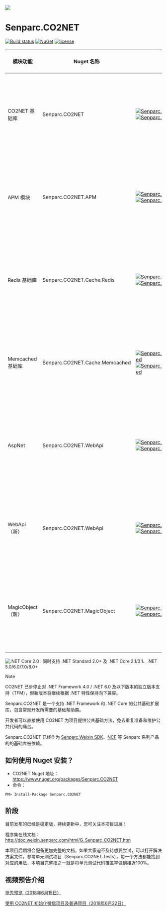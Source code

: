 <img src="https://sdk.weixin.senparc.com/images/senparc-logo-500.jpg" /> 

# Senparc.CO2NET
<!-- [![Build status](https://mysenparc.visualstudio.com/Senparc%20SDK/_apis/build/status/CO2NET/Senparc.CO2NET%20-ASP.NET%20Core-CI-clone)](https://mysenparc.visualstudio.com/Senparc%20SDK/_build/latest?definitionId=11) -->
[![Build status](https://ci.appveyor.com/api/projects/status/uqhyn9i2x5r300dq/branch/master?svg=true)](https://ci.appveyor.com/project/JeffreySu/senparc-co2net/branch/master)
[![NuGet](https://img.shields.io/nuget/dt/Senparc.CO2NET.svg)](https://www.nuget.org/packages/Senparc.CO2NET)
[![license](https://img.shields.io/github/license/JeffreySu/WeiXinMPSDK.svg)](http://www.apache.org/licenses/LICENSE-2.0)

| 模块功能    |        Nuget 名称          |  Nuget                                                                                | 支持 .NET 版本 
|------------|----------------------------|---------------------------------------------------------------------------------------|--------------------------------------
| CO2NET 基础库 | Senparc.CO2NET   | [![Senparc.CO2NET][1.1]][1.2]    [![Senparc.CO2NET][nuget-img-base]][nuget-url-base]  |  ![.NET 3.5][net35N]    ![.NET 4.0][net40N]   ![.NET 4.6.2][net462Y]    ![.NET Core 2.0][core20Y]
| APM 模块 | Senparc.CO2NET.APM   | [![Senparc.CO2NET.APM][2.1]][2.2]    [![Senparc.CO2NET.APM][nuget-img-base-apm]][nuget-url-base-apm]  |  ![.NET 3.5][net35N]    ![.NET 4.0][net40N]   ![.NET 4.6.2][net462Y]    ![.NET Core 2.0][core20Y]
| Redis 基础库 | Senparc.CO2NET.Cache.Redis   | [![Senparc.CO2NET.Cache.Redis][3.1]][3.2]    [![Senparc.CO2NET.Cache.Redis][nuget-img-base-redis]][nuget-url-base-redis]  |  ![.NET 3.5][net35N]    ![.NET 4.0][net40N]   ![.NET 4.6.2][net462Y]    ![.NET Core 2.0][core20Y]
| Memcached 基础库 | Senparc.CO2NET.Cache.Memcached   | [![Senparc.CO2NET.Cache.Memcached][4.1]][4.2]    [![Senparc.CO2NET.Cache.Memcached][nuget-img-base-memcached]][nuget-url-base-memcached]  |  ![.NET 3.5][net35N]    ![.NET 4.0][net40N]   ![.NET 4.6.2][net462Y]    ![.NET Core 2.0][core20Y]
| AspNet | Senparc.CO2NET.WebApi   | [![Senparc.CO2NET.AspNet][7.1]][7.2]    [![Senparc.CO2NET.AspNet][nuget-img-base-aspnet]][nuget-url-base-aspnet]  |  ![.NET 3.5][net35N]    ![.NET 4.0][net40N]   ![.NET 4.6.2][net462Y]    ![.NET Core 2.0][core20Y]
| WebApi（新） | Senparc.CO2NET.WebApi   | [![Senparc.CO2NET.WebApi][5.1]][5.2]    [![Senparc.CO2NET.WebApi][nuget-img-base-webapi]][nuget-url-base-webapi]  |  ![.NET 3.5][net35N]    ![.NET 4.0][net40N]   ![.NET 4.6.2][net462Y]    ![.NET Core 2.0][core20Y]
| MagicObject（新） | Senparc.CO2NET.MagicObject   | [![Senparc.CO2NET.MagicObject][6.1]][6.2]    [![Senparc.CO2NET.MagicObject][nuget-img-base-magic-object]][nuget-url-base-magic-object]  |  ![.NET 3.5][net35N]    ![.NET 4.0][net40N]   ![.NET 4.6.2][net462Y]    ![.NET Core 2.0][core20Y]


![.NET Core 2.0][core20Y] : 同时支持 .NET Standard 2.0+ 及 .NET Core 2.1/3.1、.NET 5.0/6.0/7.0/8.0+

> [!NOTE]
> CO2NET 已步停止对 .NET Framework 4.0 / .NET 6.0 及以下版本的独立版本支持（TFM），但新版本将继续根据 .NET 特性保持向下兼容。

[1.1]: https://img.shields.io/nuget/v/Senparc.CO2NET.svg?style=flat
[1.2]: https://www.nuget.org/packages/Senparc.CO2NET
[2.1]: https://img.shields.io/nuget/v/Senparc.CO2NET.APM.svg?style=flat
[2.2]: https://www.nuget.org/packages/Senparc.CO2NET.APM
[3.1]: https://img.shields.io/nuget/v/Senparc.CO2NET.Cache.Redis.svg?style=flat
[3.2]: https://www.nuget.org/packages/Senparc.CO2NET.Cache.Redis
[4.1]: https://img.shields.io/nuget/v/Senparc.CO2NET.Cache.Memcached.svg?style=flat
[4.2]: https://www.nuget.org/packages/Senparc.CO2NET.Cache.Memcached
[5.1]: https://img.shields.io/nuget/v/Senparc.CO2NET.WebApi.svg?style=flat
[5.2]: https://www.nuget.org/packages/Senparc.CO2NET.WebApi
[6.1]: https://img.shields.io/nuget/v/Senparc.CO2NET.MagicObject.svg?style=flat
[6.2]: https://www.nuget.org/packages/Senparc.CO2NET.MagicObject
[7.1]: https://img.shields.io/nuget/v/Senparc.CO2NET.AspNet.svg?style=flat
[7.2]: https://www.nuget.org/packages/Senparc.AspNet.MagicObject

[net35Y]: https://img.shields.io/badge/3.5-Y-brightgreen.svg
[net35N]: https://img.shields.io/badge/3.5-N-lightgrey.svg
[net40Y]: https://img.shields.io/badge/4.0-Y-brightgreen.svg
[net40N]: https://img.shields.io/badge/4.0-N-lightgrey.svg
[net40N-]: https://img.shields.io/badge/4.0----lightgrey.svg
[net45Y]: https://img.shields.io/badge/4.5-Y-brightgreen.svg
[net45N]: https://img.shields.io/badge/4.5-N-lightgrey.svg
[net45N-]: https://img.shields.io/badge/4.5----lightgrey.svg
[net462Y]: https://img.shields.io/badge/4.6.2-Y-brightgreen.svg
[net462N]: https://img.shields.io/badge/4.6.2-N-lightgrey.svg
[coreY]: https://img.shields.io/badge/standard2.0-Y-brightgreen.svg
[coreN]: https://img.shields.io/badge/standard2.0-N-lightgrey.svg
[coreN-]: https://img.shields.io/badge/standard2.0----lightgrey.svg
[core20Y]: https://img.shields.io/badge/standard2.0+-Y-brightgreen.svg
[core20N]: https://img.shields.io/badge/standard2.0+-N-lightgrey.svg

[nuget-img-base]: https://img.shields.io/nuget/dt/Senparc.CO2NET.svg
[nuget-url-base]: https://www.nuget.org/packages/Senparc.CO2NET
[nuget-img-base-apm]: https://img.shields.io/nuget/dt/Senparc.CO2NET.APM.svg
[nuget-url-base-apm]: https://www.nuget.org/packages/Senparc.CO2NET.APM
[nuget-img-base-redis]: https://img.shields.io/nuget/dt/Senparc.CO2NET.Cache.Redis.svg
[nuget-url-base-redis]: https://www.nuget.org/packages/Senparc.CO2NET.Cache.Redis
[nuget-img-base-memcached]: https://img.shields.io/nuget/dt/Senparc.CO2NET.Cache.Memcached.svg
[nuget-url-base-memcached]: https://www.nuget.org/packages/Senparc.CO2NET.Cache.Memcached
[nuget-img-base-aspnet]: https://img.shields.io/nuget/dt/Senparc.CO2NET.AspNet.svg
[nuget-url-base-aspnet]: https://www.nuget.org/packages/Senparc.CO2NET.AspNet
[nuget-img-base-webapi]: https://img.shields.io/nuget/dt/Senparc.CO2NET.WebApi.svg
[nuget-url-base-webapi]: https://www.nuget.org/packages/Senparc.CO2NET.WebApi
[nuget-img-base-magic-object]: https://img.shields.io/nuget/dt/Senparc.CO2NET.MagicObject.svg
[nuget-url-base-magic-object]: https://www.nuget.org/packages/Senparc.CO2NET.MagicObject


Senparc.CO2NET 是一个支持 .NET Framework 和 .NET Core 的公共基础扩展库，包含常规开发所需要的基础帮助类。

开发者可以直接使用 CO2NET 为项目提供公共基础方法，免去重复准备和维护公共代码的痛苦。

Senparc.CO2NET 已经作为 [Senparc.Weixin SDK](https://github.com/JeffreySu/WeiXinMPSDK)、[NCF](https://github.com/NeuCharFramework/NCF) 等 Senparc 系列产品的的基础库被依赖。

## 如何使用 Nuget 安装？

* CO2NET Nuget 地址：https://www.nuget.org/packages/Senparc.CO2NET
* 命令：
```shell
PM> Install-Package Senparc.CO2NET
```

## 阶段

目前发布的已经是稳定版，持续更新中，您可关注本项目进展！

程序集在线文档：<a href="http://doc.weixin.senparc.com/html/G_Senparc_CO2NET.htm" target="_blank">http://doc.weixin.senparc.com/html/G_Senparc_CO2NET.htm</a>

本项目后期将会配备更加完整的文档，如果大家迫不及待想要尝试，可以打开解决方案文件，参考单元测试项目（Senparc.CO2NET.Tests），每一个方法都能找到对应的用法，本项目完整指之一就是将单元测试代码覆盖率做到接近100%。

## 视频预告介绍
[抢先预览（2018年6月15日）](http://study.163.com/course/courseLearn.htm?courseId=1004873017&share=2&shareId=400000000353002#/learn/video?lessonId=1052874494&courseId=1004873017)

[使用 CO2NET 初始化微信项目及普通项目（2018年6月22日）](http://study.163.com/course/courseLearn.htm?courseId=1004873017&share=2&shareId=400000000353002#/learn/video?lessonId=1052903157&courseId=1004873017)


